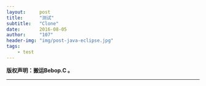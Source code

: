```yaml
---
layout:     post
title:      "测试"
subtitle:   "Clone"
date:       2016-08-05
author:     "107"
header-img: "img/post-java-eclipse.jpg"
tags:
    - test
---
```



**版权声明：搬运Bebop.C 。**

---

